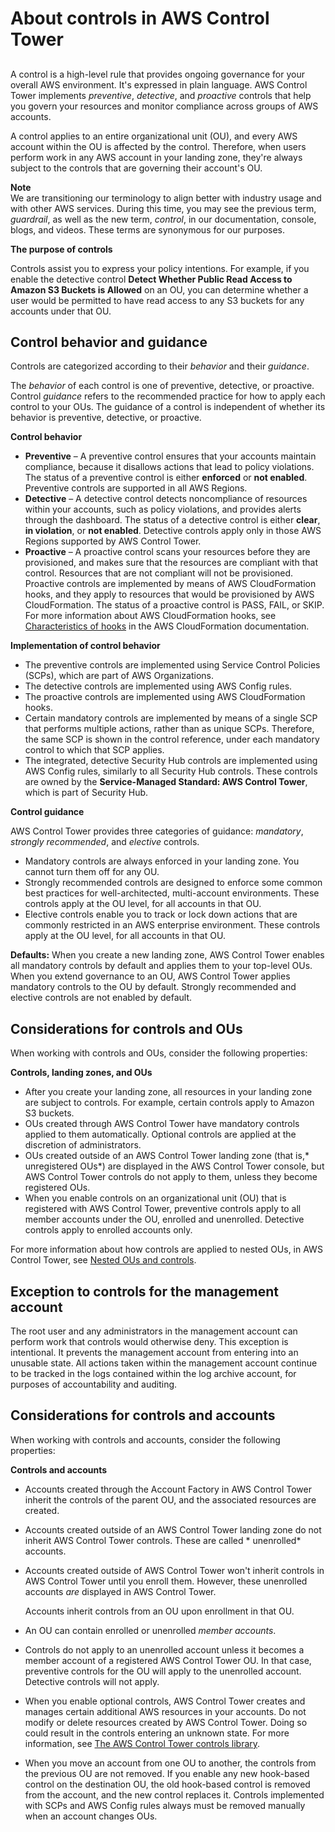 # About controls in AWS Control Tower<a name="controls"></a>

## <a name="control-definition"></a>

A control is a high\-level rule that provides ongoing governance for your overall AWS environment\. It's expressed in plain language\. AWS Control Tower implements *preventive*, *detective*, and *proactive* controls that help you govern your resources and monitor compliance across groups of AWS accounts\.

A control applies to an entire organizational unit \(OU\), and every AWS account within the OU is affected by the control\. Therefore, when users perform work in any AWS account in your landing zone, they're always subject to the controls that are governing their account's OU\.

**Note**  
We are transitioning our terminology to align better with industry usage and with other AWS services\. During this time, you may see the previous term, *guardrail*, as well as the new term, *control*, in our documentation, console, blogs, and videos\. These terms are synonymous for our purposes\.

**The purpose of controls**

Controls assist you to express your policy intentions\. For example, if you enable the detective control **Detect Whether Public Read Access to Amazon S3 Buckets is Allowed** on an OU, you can determine whether a user would be permitted to have read access to any S3 buckets for any accounts under that OU\.

## Control behavior and guidance<a name="control-behavior"></a>

Controls are categorized according to their *behavior* and their *guidance*\.

The *behavior* of each control is one of preventive, detective, or proactive\. Control *guidance* refers to the recommended practice for how to apply each control to your OUs\. The guidance of a control is independent of whether its behavior is preventive, detective, or proactive\.



**Control behavior**
+ **Preventive** – A preventive control ensures that your accounts maintain compliance, because it disallows actions that lead to policy violations\. The status of a preventive control is either **enforced** or **not enabled**\. Preventive controls are supported in all AWS Regions\.
+ **Detective** – A detective control detects noncompliance of resources within your accounts, such as policy violations, and provides alerts through the dashboard\. The status of a detective control is either **clear**, **in violation**, or **not enabled**\. Detective controls apply only in those AWS Regions supported by AWS Control Tower\.
+  **Proactive** – A proactive control scans your resources before they are provisioned, and makes sure that the resources are compliant with that control\. Resources that are not compliant will not be provisioned\. Proactive controls are implemented by means of AWS CloudFormation hooks, and they apply to resources that would be provisioned by AWS CloudFormation\. The status of a proactive control is PASS, FAIL, or SKIP\. For more information about AWS CloudFormation hooks, see [Characteristics of hooks](https://docs.aws.amazon.com/cloudformation-cli/latest/userguide/hooks.html#hooks-characteristics) in the AWS CloudFormation documentation\.

**Implementation of control behavior**
+ The preventive controls are implemented using Service Control Policies \(SCPs\), which are part of AWS Organizations\.
+ The detective controls are implemented using AWS Config rules\.
+ The proactive controls are implemented using AWS CloudFormation hooks\.
+ Certain mandatory controls are implemented by means of a single SCP that performs multiple actions, rather than as unique SCPs\. Therefore, the same SCP is shown in the control reference, under each mandatory control to which that SCP applies\.
+ The integrated, detective Security Hub controls are implemented using AWS Config rules, similarly to all Security Hub controls\. These controls are owned by the **Service\-Managed Standard: AWS Control Tower**, which is part of Security Hub\.

**Control guidance**

AWS Control Tower provides three categories of guidance: *mandatory*, *strongly recommended*, and *elective* controls\.
+ Mandatory controls are always enforced in your landing zone\. You cannot turn them off for any OU\.
+ Strongly recommended controls are designed to enforce some common best practices for well\-architected, multi\-account environments\. These controls apply at the OU level, for all accounts in that OU\.
+ Elective controls enable you to track or lock down actions that are commonly restricted in an AWS enterprise environment\. These controls apply at the OU level, for all accounts in that OU\.

**Defaults:** When you create a new landing zone, AWS Control Tower enables all mandatory controls by default and applies them to your top\-level OUs\. When you extend governance to an OU, AWS Control Tower applies mandatory controls to the OU by default\. Strongly recommended and elective controls are not enabled by default\.

## Considerations for controls and OUs<a name="control-considerations"></a>

When working with controls and OUs, consider the following properties:

**Controls, landing zones, and OUs**
+ After you create your landing zone, all resources in your landing zone are subject to controls\. For example, certain controls apply to Amazon S3 buckets\.
+ OUs created through AWS Control Tower have mandatory controls applied to them automatically\. Optional controls are applied at the discretion of administrators\.
+ OUs created outside of an AWS Control Tower landing zone \(that is,* unregistered OUs*\) are displayed in the AWS Control Tower console, but AWS Control Tower controls do not apply to them, unless they become registered OUs\.
+ When you enable controls on an organizational unit \(OU\) that is registered with AWS Control Tower, preventive controls apply to all member accounts under the OU, enrolled and unenrolled\. Detective controls apply to enrolled accounts only\.

For more information about how controls are applied to nested OUs, in AWS Control Tower, see [Nested OUs and controls](nested-ous.md#nested-ous-and-controls)\.

## Exception to controls for the management account<a name="exception-to-controls"></a>

The root user and any administrators in the management account can perform work that controls would otherwise deny\. This exception is intentional\. It prevents the management account from entering into an unusable state\. All actions taken within the management account continue to be tracked in the logs contained within the log archive account, for purposes of accountability and auditing\.

## Considerations for controls and accounts<a name="controls-and-accounts"></a>

When working with controls and accounts, consider the following properties:

**Controls and accounts**
+ Accounts created through the Account Factory in AWS Control Tower inherit the controls of the parent OU, and the associated resources are created\.
+ Accounts created outside of an AWS Control Tower landing zone do not inherit AWS Control Tower controls\. These are called * unenrolled* accounts\.
+ Accounts created outside of AWS Control Tower won't inherit controls in AWS Control Tower until you enroll them\. However, these unenrolled accounts *are* displayed in AWS Control Tower\.

  Accounts inherit controls from an OU upon enrollment in that OU\.
+ An OU can contain enrolled or unenrolled *member accounts*\.
+ Controls do not apply to an unenrolled account unless it becomes a member account of a registered AWS Control Tower OU\. In that case, preventive controls for the OU will apply to the unenrolled account\. Detective controls will not apply\.
+ When you enable optional controls, AWS Control Tower creates and manages certain additional AWS resources in your accounts\. Do not modify or delete resources created by AWS Control Tower\. Doing so could result in the controls entering an unknown state\. For more information, see [The AWS Control Tower controls library](controls-reference.md)\.
+ When you move an account from one OU to another, the controls from the previous OU are not removed\. If you enable any new hook\-based control on the destination OU, the old hook\-based control is removed from the account, and the new control replaces it\. Controls implemented with SCPs and AWS Config rules always must be removed manually when an account changes OUs\.